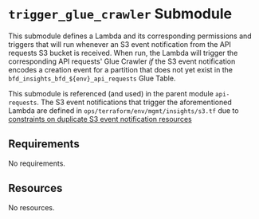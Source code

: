 # `trigger_glue_crawler` Submodule

This submodule defines a Lambda and its corresponding permissions and triggers that will run
whenever an S3 event notification from the API requests S3 bucket is received. When run, the Lambda
will trigger the corresponding API requests' Glue Crawler _if_ the S3 event notification encodes a
creation event for a partition that does not yet exist in the `bfd_insights_bfd_${env}_api_requests`
Glue Table.

This submodule is referenced (and used) in the parent module `api-requests`. The S3 event
notifications that trigger the aforementioned Lambda are defined in
`ops/terraform/env/mgmt/insights/s3.tf` due to [constraints on duplicate S3 event notification resources](https://registry.terraform.io/providers/hashicorp/aws/latest/docs/resources/s3_bucket_notification)

<!-- BEGIN_TF_DOCS -->
<!-- GENERATED WITH `terraform-docs .`
     Manually updating the README.md will be overwritten.
     For more details, see the file '.terraform-docs.yml' or
     https://terraform-docs.io/user-guide/configuration/
-->

## Requirements

No requirements.

<!-- GENERATED WITH `terraform-docs .`
Manually updating the README.md will be overwritten.
For more details, see the file '.terraform-docs.yml' or
https://terraform-docs.io/user-guide/configuration/
-->

## Resources

No resources.

<!-- END_TF_DOCS -->
